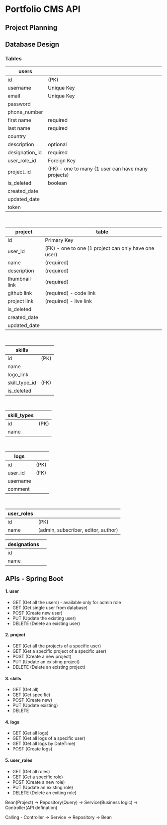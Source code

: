 
# Portfolio CMS API

## Project Planning

## Database Design
### Tables
| users ||
|-|-|
|id | (PK) |
| username | Unique Key |
| email | Unique Key |
| password 
| phone_number
| first name | required |
| last name	| required |
| country
| description | optional |
| designation_id | required |
| user_role_id | Foreign Key |
| project_id | (FK) - one to many (1 user can have many projects) 
| is_deleted	| boolean |
| created_date
| updated_date
| token
<br>

| project |	table |
|-|-|
| id | Primary Key |
|user_id |	(FK) - one to one (1 project can only have one user)
|name	|	(required)
|description | (required)
|thumbnail link | (required)
|github link | (required) - code link
|project link | (required) - live link
|is_deleted	
|created_date
|updated_date
<br>

|skills||
|-|-|
|id |		(PK)
|name|
|logo_link|
|skill_type_id | (FK)
|is_deleted |
<br>

|skill_types||
|-|-|
|id	|	(PK)
|name|
<br>

|logs||
|-|-|
|id 	|	(PK)
|user_id |	(FK)
|username|
|comment|
<br>

|user_roles||
|-|-|
|id 	|	(PK)
|name |		(admin, subscriber, editor, author)

|designations||
|-|-|
|id|
|name|

## APIs - Spring Boot
#### 1. user
- GET    	(Get all the users) - available only for admin role
- GET    	(Get single user from database)
- POST   	(Create new user)
- PUT    	(Update the existing user)
- DELETE 	(Delete an existing user)
#### 2. project
- GET    	(Get all the projects of a specific user)
- GET    	(Get a specific project of a specific user)
- POST   	(Create a new project)
- PUT    	(Update an existing project)
- DELETE 	(Delete an existing project)
#### 3. skills
- GET		(Get all)
- GET		(Get specific)
- POST		(Create new)
- PUT		(Update existing)
- DELETE
#### 4. logs
- GET		(Get all logs)
- GET		(Get all logs of a specific user)
- GET		(Get all logs by DateTime)
- POST		(Create logs)
#### 5. user_roles
- GET		(Get all roles)
- GET		(Get a specific role)
- POST 		(Create a new role)
- PUT		(Update an existing role)
- DELETE 	(Delete an exiting role)

Bean(Project) -> Repository(Query) -> Service(Business logic) -> Controller(API defination)

Calling -
Controller -> Service -> Repository -> Bean